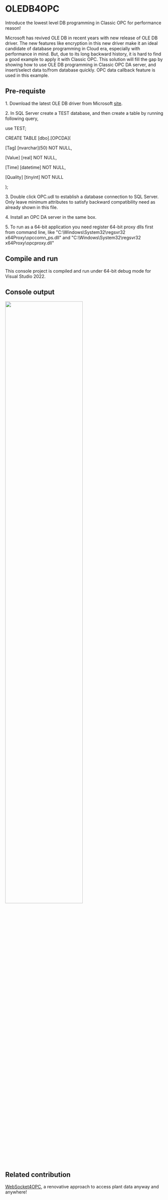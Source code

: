 # OLEDB4OPC
Introduce the lowest level DB programming in Classic OPC for performance reason!

Microsoft has revived OLE DB in recent years with new release of OLE DB driver. The new features like encryption in this new driver make it an ideal candidate of database programming in Cloud era, especially with performance in mind. But, due to its long backward history, it is hard to find a good example to apply it with Classic OPC. This solution will fill the gap by showing how to use OLE DB programming in Classic OPC DA server, and insert/select data to/from database quickly. OPC data callback feature is used in this example.

<h2>Pre-requiste</h2>
1. Download the latest OLE DB driver from Microsoft <a href="https://learn.microsoft.com/en-us/sql/connect/oledb/download-oledb-driver-for-sql-server?view=sql-server-ver16">site</a>.<p></p>
2. In SQL Server create a TEST database, and then create a table by running following query,<p></p>
use TEST;<p></p>
CREATE TABLE [dbo].[OPCDA](<p></p>
[Tag] [nvarchar](50) NOT NULL,<p></p>
[Value] [real] NOT NULL,<p></p>
[Time] [datetime] NOT NULL,<p></p>
[Quality] [tinyint] NOT NULL<p></p>
);<p></p>
3. Double click OPC.udl to establish a database connection to SQL Server. Only leave minimum attributes to satisfy backward compatibility need as already shown in this file.<p></p>
4. Install an OPC DA server in the same box.<p></p>
5. To run as a 64-bit application you need register 64-bit proxy dlls first from command line, like "C:\Windows\System32\regsvr32 x64Proxy\opccomn_ps.dll" and "C:\Windows\System32\regsvr32 x64Proxy\opcproxy.dll"<p></p>

<h2>Compile and run</h2>
This console project is compiled and run under 64-bit debug mode for Visual Studio 2022.<p></p>

<h2>Console output</h2>
<img src="https://github.com/duduyoyo/OLEDB4OPC/assets/13662339/3908cc99-adbb-444f-8174-30309b14b08e" width=70%>

<h2>Related contribution</h2>
<a href="https://github.com/duduyoyo/WebSocket4OPC">WebSocket4OPC</a>, a renovative approach to access plant data anyway and anywhere!

